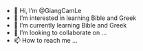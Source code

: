 - 👋 Hi, I’m @GiangCamLe
- 👀 I’m interested in learning Bible and Greek
- 🌱 I’m currently learning Bible and Greek
- 💞️ I’m looking to collaborate on ...
- 📫 How to reach me ...

<!---
GiangCamLe/GiangCamLe is a ✨ special ✨ repository because its `README.md` (this file) appears on your GitHub profile.
You can click the Preview link to take a look at your changes.
--->

